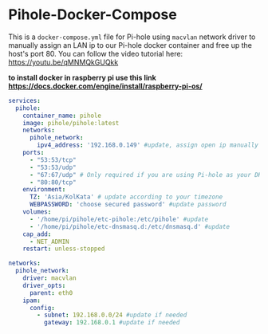 # Pihole-Docker-Compose

This is a `docker-compose.yml` file for Pi-hole using `macvlan` network driver to manually assign an LAN ip to our Pi-hole docker container and free up the host's port 80. You can follow the video tutorial here: https://youtu.be/qMNMQkGUQkk

**to install docker in raspberry pi use this link https://docs.docker.com/engine/install/raspberry-pi-os/**

```yml
services:
  pihole:
    container_name: pihole
    image: pihole/pihole:latest
    networks:
      pihole_network:
        ipv4_address: '192.168.0.149' #update, assign open ip manually
    ports:
      - "53:53/tcp"
      - "53:53/udp"
      - "67:67/udp" # Only required if you are using Pi-hole as your DHCP server
      - "80:80/tcp"
    environment:
      TZ: 'Asia/KolKata' # update according to your timezone
      WEBPASSWORD: 'choose secured password' #update password
    volumes:
      - '/home/pi/pihole/etc-pihole:/etc/pihole' #update
      - '/home/pi/pihole/etc-dnsmasq.d:/etc/dnsmasq.d' #update
    cap_add:
      - NET_ADMIN
    restart: unless-stopped

networks:
  pihole_network:
    driver: macvlan
    driver_opts:
      parent: eth0
    ipam:
      config:
        - subnet: 192.168.0.0/24 #update if needed
          gateway: 192.168.0.1 #update if needed

```
